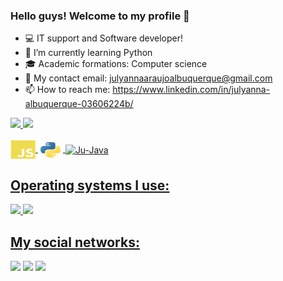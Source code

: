 ### Hello guys! Welcome to my profile 👋

- 💻 IT support and Software developer!
- 🌱 I’m currently learning Python
- 🎓 Academic formations: Computer science
- 📧 My contact email: julyannaaraujoalbuquerque@gmail.com
- 📫 How to reach me: https://www.linkedin.com/in/julyanna-albuquerque-03606224b/

<div align ="centro">
  <a href="https://github.com/Julyannaalbuquer">
  <img width="50%" src="https://github-readme-stats.vercel.app/api?username=Julyannaalbuquer&show_icons=true&theme=radical&include_all_commits=true&count_private=true"/>
  <img width="50%" src="https://github-readme-stats.vercel.app/api/top-langs/?username=Julyannaalbuquer&layout=compact&langs_count=7&theme=radical"/>
</div> 

<div style ="display: inline_block"><br>
  <img align="center" alt="Ju-Js" height="30" width="40" src="https://raw.githubusercontent.com/devicons/devicon/master/icons/javascript/javascript-plain.svg"/>
  <img align="center" alt="Ju-Python" height="30" width="40" src="https://raw.githubusercontent.com/devicons/devicon/master/icons/python/python-original.svg"/>
  <img align="center" alt="Ju-Java" height="30" width="40" src="https://img.shields.io/badge/Java-ED8B00?style=for-the-badge&logo=java&logoColor=white.svg"/>
 </div>
 
 ## Operating systems I use:
 
<div>
   <img aling="center" heignt="30" wiidth="40" src="https://img.shields.io/badge/Windows-0078D6?style=for-the-badge&logo=windows&logoColor=white"/>
   <img aling="center" heignt="30" wiidth="40" src="https://img.shields.io/badge/Linux-FCC624?style=for-the-badge&logo=linux&logoColor=black"/>
</div>
   
##  My social networks:
<div>
<a href="https://instagram.com/julyannaalbuquer" target="_blank"><img src="https://img.shields.io/badge/Instagram-E4405F?style=for-the-badge&logo=instagram&logoColor=white" target="_blank"></a>
<a href="https://www.linkedin.com/in/julyanna-albuquerque-03606224b/" target="_blank"><img src="https://img.shields.io/badge/LinkedIn-0077B5?style=for-the-badge&logo=linkedin&logoColor=white " target="_blank"></a>
<a href="mailto:julyannaaraujoalbuquerque@gmail.com "><img src="https://img.shields.io/badge/-Gmail-%23333?style=for-the-badge&logo=gmail&logoColor=white" target="_blank"></a>
</div>   
   


